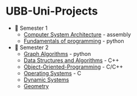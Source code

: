 # UBB-Uni-Projects


* :closed_book: Semester 1
  - [Computer System Architecture](https://https://github.com/913-Herta-Diana/Computer-Systems-Architecture) - assembly
  - [Fundamentals of programming](https://github.com/913-Herta-Diana/Fundamentals-Programming.git) - python  
* :green_book: Semester 2
   - [Graph Algorithms]() - python
   - [Data Structures and Algorithms]() - C++  
   - [Object-Oriented-Programming]() - C/C++
   - [Operating Systems]() - C
   - [Dynamic Systems]()   
   - [Geometry]() 

